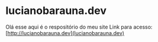 # lucianobarauna.dev
Olá esse aqui é o respositório do meu site
Link para acesso: [http://lucianobarauna.dev](lucianobarauna.dev)
